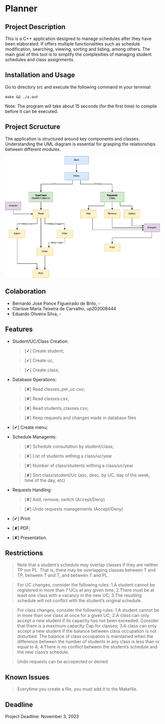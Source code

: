# Planner

## Project Description

This is a C++ application designed to manage schedules after they have been elaborated. If offers multiple functionalities such as schedule modification, searching, viewing, sorting and listing, among others. The main goal of this tool is to simplify the complexities of managing student schedules and class assignments.

## Installation and Usage

Go to directory src and execute the following command in your terminal:

`make && ./a.out`

Note: The program will take about 15 seconds (for the first time) to compile before it can be executed.

## Project Scructure

The application is structured around key components and classes. Understanding the UML diagram is essential for grasping the relationships between different modules.

![uml](uml.drawio.png)

## Colaboration

- Bernardo Jose Ponce Figueirado de Brito, -
- Clarisse Maria Teixeira de Carvalho, up202008444
- Eduardo Oliveira Silva, -

## Features

- Student/UC/Class Creation:

  > [✔] Create student;

  > [✔] Create uc;

  > [✔] Create class;

- Database Operations:

  > [✘] Read classes_per_uc.csv;

  > [✘] Read classes.csv;

  > [✘] Read students_classes.csv;

  > [✘] Keep requests and changes made in database files

- [✔] Create menu;

- Schedule Managents:

  > [✘] Schedule consultation by student/class;

  > [✘] List of students withing a class/uc/year

  > [✘] Number of class/students withing a class/uc/year

  > [✘] Sort class/student/Uc (asc, desc, by UC, day of the week, time of the day, etc)

- Requests Handling:

  > [✘] Add, remove, switch (Accept/Deny)

  > [✘] Undo requests managements (Accept/Deny)

- [✔] Print:

- [✘] PDF;

- [✘] Presentation.

## Restrictions

> Note that a student’s schedule may overlap classes if they are neither TP nor PL. That is, there may be overlapping classes between T and TP, between T and T, and between T and PL.

> For UC changes, consider the following rules:
> 1.A student cannot be registered in more than 7 UCs at any given time;
> 2.There must be at least one class with a vacancy in the new UC;
> 3.The resulting schedule will not conflict with the student’s original schedule.

> For class changes, consider the following rules:
> 1.A student cannot be in more than one class at once for a given UC;
> 2.A class can only accept a new student if its capacity has not been exceeded. Consider that there is a maximum capacity Cap for classes;
> 3.A class can only accept a new student if the balance between class occupation is not disturbed. The balance of class occupation is maintained when the difference between the number of students in any class is less than or equal to 4;
> 4.There is no conflict between the student’s schedule and the new class’s schedule.

> Undo requests can be accepected or denied

## Known Issues

> Everytime you create a file, you must add it to the Makefile.

## Deadline

Project Deadline: November 3, 2023
